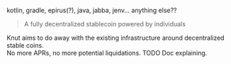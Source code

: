 kotlin, gradle, epirus(?), java, jabba, jenv... anything else??

> A fully decentralized stablecoin powered by individuals

<!--
[![NPM Version][npm-image]][npm-url]
[![Build Status][travis-image]][travis-url]
[![Downloads Stats][npm-downloads]][npm-url]
-->

Knut aims to do away with the existing infrastructure around decentralized stable coins.  
No more APRs, no more potential liquidations. TODO Doc explaining.